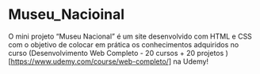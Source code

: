 # Museu_Nacioinal
O mini projeto “Museu Nacional” é um site desenvolvido com HTML e CSS com o objetivo de colocar em prática os conhecimentos adquiridos no curso (Desenvolvimento Web Completo - 20 cursos + 20 projetos
)[https://www.udemy.com/course/web-completo/] na Udemy!
